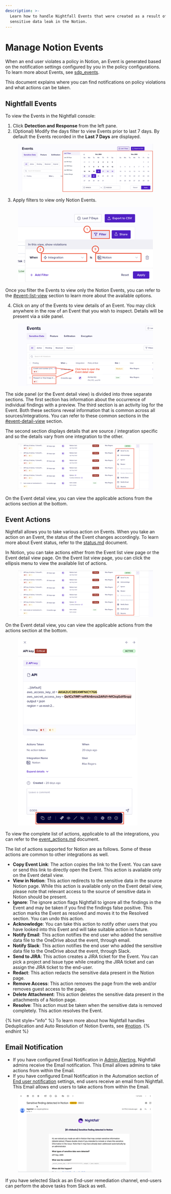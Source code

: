 ```yaml
---
description: >-
  Learn how to handle Nightfall Events that were created as a result of
  sensitive data leak in the Notion.
---
```


# Manage Notion Events

When an end user violates a policy in Notion, an Event is generated based on the notification settings configured by you in the policy configurations. To learn more about Events, see [sdp\_events](../../dashboard/sdp_events/ "mention").

This document explains where you can find notifications on policy violations and what actions can be taken.

## Nightfall Events

To view the Events in the Nightfall console:

1. Click **Detection and Response** from the left pane.
2. (Optional) Modify the days filter to view Events prior to last 7 days. By default the Events recorded in the **Last 7 Days** are displayed.

<figure><img src="../../.gitbook/assets/image (28).png" alt=""><figcaption></figcaption></figure>

3. Apply filters to view only Notion Events.

<figure><img src="../../.gitbook/assets/image (1274).png" alt="" width="563"><figcaption></figcaption></figure>

Once you filter the Events to view only the Notion Events, you can refer to the [#event-list-view](../../dashboard/sdp_events/#event-list-view "mention") section to learn more about the available options.&#x20;

4. Click on any of the Events to view details of an Event. You may click anywhere in the row of an Event that you wish to inspect. Details will be present via a side panel.

<figure><img src="../../.gitbook/assets/image (29).png" alt=""><figcaption></figcaption></figure>

The side panel (or the Event detail view) is divided into three separate sections. The first section has information about the occurrence of individual findings with a preview. The third section is an activity log for the Event. Both these sections reveal information that is common across all sources/integrations. You can refer to these common sections in the [#event-detail-view](../../dashboard/sdp_events/#event-detail-view "mention") section.

The second section displays details that are source / integration specific and so the details vary from one integration to the other.&#x20;

<figure><img src="../../.gitbook/assets/image (30).png" alt=""><figcaption></figcaption></figure>

On the Event detail view, you can view the applicable actions from the actions section at the bottom.

## Event Actions

Nightfall allows you to take various action on Events. When you take an action on an Event, the status of the Event changes accordingly. To learn more about Event status, refer to the [status.md](../../dashboard/sdp_events/status.md "mention") document.

In Notion, you can take actions either from the Event list view page or the Event detail view page. On the Event list view page, you can click the ellipsis menu to view the available list of actions.&#x20;

<figure><img src="../../.gitbook/assets/image (32).png" alt=""><figcaption></figcaption></figure>

On the Event detail view, you can view the applicable actions from the actions section at the bottom.

<figure><img src="../../.gitbook/assets/image (31).png" alt="" width="375"><figcaption></figcaption></figure>

To view the complete list of actions, applicable to all the integrations, you can refer to the [event\_actions.md](../../dashboard/sdp_events/event_actions.md "mention") document.&#x20;

The list of actions supported for Notion are as follows. Some of these actions are common to other integrations as well.&#x20;

* **Copy Event Link**: The action copies the link to the Event. You can save or send this link to directly open the Event. This action is available only on the Event detail view.
* **View in Notion**: This action redirects to the sensitive data in the source Notion page. While this action is available only on the Event detail view, please note that relevant access to the source of sensitive data in Notion should be present.
* **Ignore**: The ignore action flags Nightfall to ignore all the findings in the Event and may be taken if you find the findings false positive. This action marks the Event as resolved and moves it to the Resolved section. You can undo this action.&#x20;
* **Acknowledge**:  You can take this action to notify other users that you have looked into this Event and will take suitable action in future.&#x20;
* **Notify Email**: This action notifies the end user who added the sensitive data file to the OneDrive about the event,  through email.
* **Notify Slack**: This action notifies the end user who added the sensitive data file to the OneDrive about the event,  through Slack.
* **Send to JIRA**: This action creates a JIRA ticket for the Event. You can pick a project and Issue type while creating the JIRA ticket and can assign the JIRA ticket to the end-user.
* **Redact**: This action redacts the sensitive data present in the Notion page.&#x20;
* **Remove Access**: This action removes the page from the web and/or removes guest access to the page.&#x20;
* **Delete Attachment**: This action deletes the sensitive data present in the attachments of a Notion page.
* **Resolve**: This action must be taken when the sensitive data is removed completely. This action resolves the Event.

{% hint style="info" %}
To learn more about how Nightfall handles Deduplication and Auto Resolution of Notion Events, see [#notion](../../dashboard/sdp_events/deduplication.md#notion "mention").
{% endhint %}



## Email Notification

* If you have configured Email Notification in [Admin Alerting](https://help.nightfall.ai/nightfall-ai/notion/configuring-policies/advanced-settings#admin-alerting), Nightfall admins receive the Email notification. This Email allows admins to take actions from within the Email.&#x20;
* If you have configured Email Notification in the Automation section of [End user notification](https://help.nightfall.ai/nightfall-ai/notion/configuring-policies/advanced-settings#end-user-notification) settings, end users receive an email from Nightfall. This Email allows end users to take actions from within the Email.&#x20;

<figure><img src="../../.gitbook/assets/GIF Recording 2023-11-19 at 3.31.09 PM.gif" alt=""><figcaption></figcaption></figure>

If you have selected Slack as an End-user remediation channel, end-users can perform the above tasks from Slack as well.&#x20;

